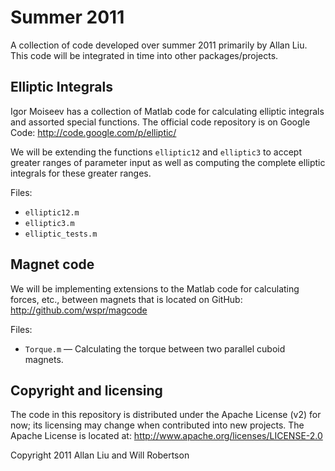 Summer 2011
===========

A collection of code developed over summer 2011 primarily by Allan Liu.
This code will be integrated in time into other packages/projects.


Elliptic Integrals
------------------

Igor Moiseev has a collection of Matlab code for calculating
elliptic integrals and assorted special functions.
The official code repository is on Google Code: <http://code.google.com/p/elliptic/>

We will be extending the functions `elliptic12` and `elliptic3` to accept
greater ranges of parameter input as well as computing the complete elliptic
integrals for these greater ranges.

Files:

* `elliptic12.m`
* `elliptic3.m`
* `elliptic_tests.m`


Magnet code
-----------

We will be implementing extensions to the Matlab code for calculating forces,
etc., between magnets that is located on GitHub: <http://github.com/wspr/magcode>

Files:

* `Torque.m` — Calculating the torque between two parallel cuboid magnets.


Copyright and licensing
-----------------------

The code in this repository is distributed under the Apache License (v2)
for now; its licensing may change when contributed into new projects. The
Apache License is located at: <http://www.apache.org/licenses/LICENSE-2.0>

Copyright 2011 Allan Liu and Will Robertson
